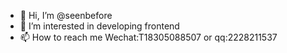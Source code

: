 - 👋 Hi, I’m @seenbefore
- 👀 I’m interested in developing frontend
- 📫 How to reach me Wechat:T18305088507 or qq:2228211537

<!---
seenbefore/seenbefore is a ✨ special ✨ repository because its `README.md` (this file) appears on your GitHub profile.
You can click the Preview link to take a look at your changes.
--->
